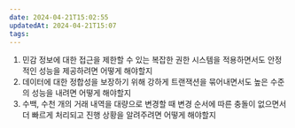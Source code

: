 ```yaml
---
date: 2024-04-21T15:02:55
updatedAt: 2024-04-21T15:07
tags: 
---
```

1. 민감 정보에 대한 접근을 제한할 수 있는 복잡한 권한 시스템을 적용하면서도 안정적인 성능을 제공하려면 어떻게 해야할지
2. 데이터에 대한 정합성을 보장하기 위해 강하게 트랜잭션을 묶어내면서도 높은 수준의 성능을 내려면 어떻게 해야할지
3. 수백, 수천 개의 거래 내역을 대량으로 변경할 때 변경 순서에 따른 충돌이 없으면서 더 빠르게 처리되고 진행 상황을 알려주려면 어떻게 해야할지